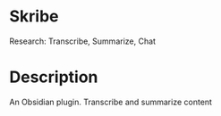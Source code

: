 # Skribe
Research: Transcribe, Summarize, Chat

# Description
An Obsidian plugin. Transcribe and summarize content
